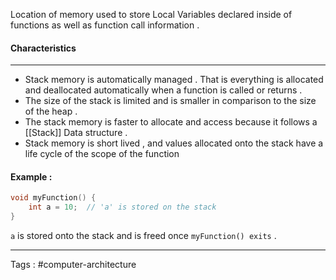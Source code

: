 Location of memory used to store Local Variables declared inside of functions as well as function call information . 
#### Characteristics 
___
- Stack memory is automatically managed . That is everything is allocated and deallocated automatically when a function is called or returns . 
- The size of the stack is limited and is smaller in comparison to the size of the heap . 
- The stack memory is faster to allocate and access because it follows a [[Stack]] Data structure .
- Stack memory is short lived , and values allocated onto the stack have a life cycle of the scope of the function 

#### Example : 
```c
void myFunction() {
    int a = 10;  // 'a' is stored on the stack
}
```

`a` is stored onto the stack and is freed once `myFunction() exits` . 
____

Tags : #computer-architecture 